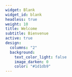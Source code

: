 ```yaml
---
widget: Blank
widget_id: blank
headless: true
weight: 10
title: Welcome
subtitle: Bienvenue
active: true
design:
  columns: "2"
  background:
    text_color_light: false
    image_darken: 0
    color: "#1d1db9"
---
```

